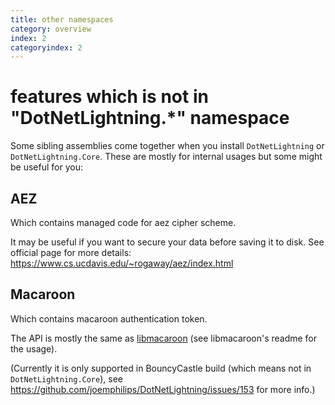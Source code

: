 ```yaml
---
title: other namespaces
category: overview
index: 2
categoryindex: 2
---
```


# features which is not in "DotNetLightning.*" namespace

Some sibling assemblies come together when you install `DotNetLightning` or `DotNetLightning.Core`. These are mostly for internal usages but some might be useful for you:

## AEZ

Which contains managed code for aez cipher scheme.

It may be useful if you want to secure your data before saving it to disk.
See official page for more details: https://www.cs.ucdavis.edu/~rogaway/aez/index.html

## Macaroon

Which contains macaroon authentication token.

The API is mostly the same as [libmacaroon](https://github.com/rescrv/libmacaroons) (see libmacaroon's readme for the
usage).

(Currently it is only supported in BouncyCastle build (which means not in `DotNetLightning.Core`),
see https://github.com/joemphilips/DotNetLightning/issues/153 for more info.)

